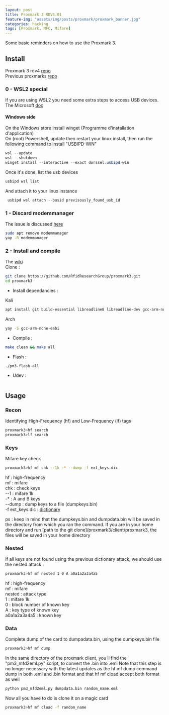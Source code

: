 ```yaml
---
layout: post
title: Proxmark 3 RDV4.01
feature-img: "assets/img/posts/proxmark/proxmark_banner.jpg"
categories: hacking
tags: [Proxmark, NFC, Mifare]
---
```


Some basic reminders on how to use the Proxmark 3.  
## Install
Proxmark 3 rdv4 [repo](https://github.com/RfidResearchGroup/proxmark3)  
Previous proxmarks [repo](https://github.com/Proxmark/proxmark3)

### 0 - WSL2 special
If you are using WSL2 you need some extra steps to access USB devices.
The Microsoft [doc](https://docs.microsoft.com/fr-fr/windows/wsl/connect-usb)

#### Windows side
On the Windows store install winget (Programme d'installation d'application)  
On (root) Powershell, update then restart your linux install, then run the following command to install "USBIPD-WIN"
```powershell
wsl --update
wsl --shutdown
winget install --interactive --exact dorssel.usbipd-win
```

Once it's done, list the usb devices
```powershell
usbipd wsl list
```

And attach it to your linux instance
```powershell
 usbipd wsl attach --busid previsously_found_usb_id
```

### 1 - Discard modemmanager
The issue is discussed [here](https://github.com/RfidResearchGroup/proxmark3/blob/master/doc/md/Installation_Instructions/ModemManager-Must-Be-Discarded.md)
```bash
sudo apt remove modemmanager
yay -R modemmanager
```

### 2 - Install and  compile
The [wiki](https://github.com/Proxmark/proxmark3/wiki)  
Clone :
```bash
git clone https://github.com/RfidResearchGroup/proxmark3.git
cd proxmark3
```
- Install dependancies :  

Kali
```bash
apt install git build-essential libreadline8 libreadline-dev gcc-arm-none-eabi libbz2-dev libssl-dev libusb-0.1-4 libusb-dev ncurses-dev perl pkg-config libpcsclite-dev pcscd
```
Arch
```bash
yay -S gcc-arm-none-eabi
```
- Compile :
```bash
make clean && make all
```
- Flash :
```bash
./pm3-flash-all
```
- Udev :
```bash
```
## Usage
### Recon

Identifying High-Frequency (hf) and Low-Frequency (lf) tags
```bash
proxmark3>hf search
proxmark3>lf search
```

### Keys

Mifare key check
```bash
proxmark3>hf mf chk --1k -* --dump -f ext_keys.dic
```
hf : high-frequency  
mf : mifare  
chk : check keys  
--1 : mifare 1k  
-* : A and B keys  
--dump : dump keys to a file (dumpkeys.bin)  
-f ext_keys.dic : [dictionary](https://github.com/ikarus23/MifareClassicTool/blob/master/Mifare%20Classic%20Tool/app/src/main/assets/key-files/extended-std.keys)
  
ps : keep in mind that the dumpkeys.bin and dumpdata.bin will be saved in the directory from which you ran the command.
If you are in your home directory and run [path to the git clone]/proxmark3/client/proxmark3, the files will be saved in 
your home directory
         
### Nested
If all keys are not found using the previous dictionary attack, we should use the nested attack :

```bash
proxmark3>hf mf nested 1 0 A a0a1a2a3a4a5
```

hf : high-frequency  
mf : mifare  
nested : attack type   
1 : mifare 1k  
0 : block number of known key  
A : key type of known key  
a0a1a2a3a4a5 : known key  

### Data

Complete dump of the card to dumpadata.bin, using the dumpkeys.bin file  
```bash
proxmark3>hf mf dump
```

In the same directory of the proxmark client, you ll find the "pm3_mfd2eml.py" script, 
to convert the .bin into .eml
Note that this step is no longer necessary with the latest updates as the hf mf dump command dump in both .eml and .bin format and that hf mf cload accept both format as well
```bash
python pm3_mfd2eml.py dumpdata.bin random_name.eml
```

Now all you have to do is clone it on a magic card
```bash
proxmark3>hf mf cload -f random_name
```
